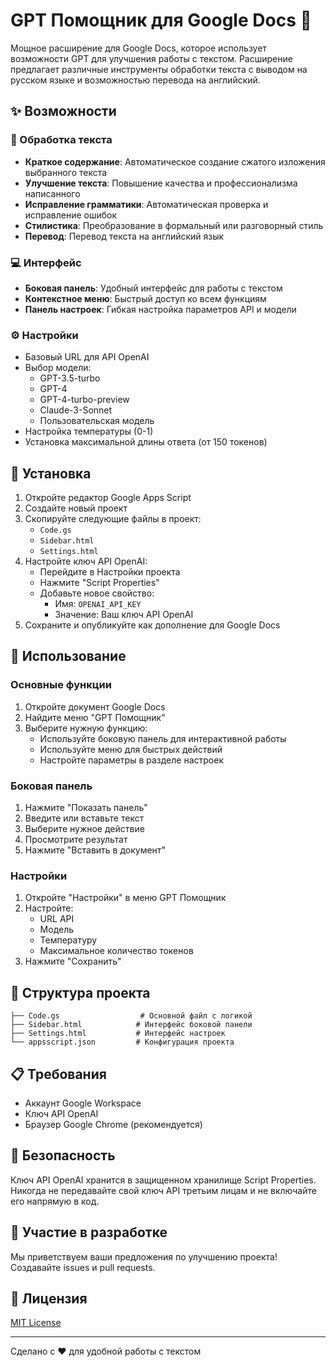 # GPT Помощник для Google Docs 🚀

Мощное расширение для Google Docs, которое использует возможности GPT для улучшения работы с текстом. Расширение предлагает различные инструменты обработки текста с выводом на русском языке и возможностью перевода на английский.

## ✨ Возможности

### 🎯 Обработка текста
- **Краткое содержание**: Автоматическое создание сжатого изложения выбранного текста
- **Улучшение текста**: Повышение качества и профессионализма написанного
- **Исправление грамматики**: Автоматическая проверка и исправление ошибок
- **Стилистика**: Преобразование в формальный или разговорный стиль
- **Перевод**: Перевод текста на английский язык

### 💻 Интерфейс
- **Боковая панель**: Удобный интерфейс для работы с текстом
- **Контекстное меню**: Быстрый доступ ко всем функциям
- **Панель настроек**: Гибкая настройка параметров API и модели

### ⚙️ Настройки
- Базовый URL для API OpenAI
- Выбор модели:
  - GPT-3.5-turbo
  - GPT-4
  - GPT-4-turbo-preview
  - Claude-3-Sonnet
  - Пользовательская модель
- Настройка температуры (0-1)
- Установка максимальной длины ответа (от 150 токенов)

## 🚀 Установка

1. Откройте редактор Google Apps Script
2. Создайте новый проект
3. Скопируйте следующие файлы в проект:
   - `Code.gs`
   - `Sidebar.html`
   - `Settings.html`
4. Настройте ключ API OpenAI:
   - Перейдите в Настройки проекта
   - Нажмите "Script Properties"
   - Добавьте новое свойство:
     - Имя: `OPENAI_API_KEY`
     - Значение: Ваш ключ API OpenAI
5. Сохраните и опубликуйте как дополнение для Google Docs

## 📝 Использование

### Основные функции
1. Откройте документ Google Docs
2. Найдите меню "GPT Помощник"
3. Выберите нужную функцию:
   - Используйте боковую панель для интерактивной работы
   - Используйте меню для быстрых действий
   - Настройте параметры в разделе настроек

### Боковая панель
1. Нажмите "Показать панель"
2. Введите или вставьте текст
3. Выберите нужное действие
4. Просмотрите результат
5. Нажмите "Вставить в документ"

### Настройки
1. Откройте "Настройки" в меню GPT Помощник
2. Настройте:
   - URL API
   - Модель
   - Температуру
   - Максимальное количество токенов
3. Нажмите "Сохранить"

## 🔧 Структура проекта

```
├── Code.gs                  # Основной файл с логикой
├── Sidebar.html            # Интерфейс боковой панели
├── Settings.html           # Интерфейс настроек
└── appsscript.json         # Конфигурация проекта
```

## 📋 Требования

- Аккаунт Google Workspace
- Ключ API OpenAI
- Браузер Google Chrome (рекомендуется)

## 🔐 Безопасность

Ключ API OpenAI хранится в защищенном хранилище Script Properties. Никогда не передавайте свой ключ API третьим лицам и не включайте его напрямую в код.

## 🤝 Участие в разработке

Мы приветствуем ваши предложения по улучшению проекта! Создавайте issues и pull requests.

## 📄 Лицензия

[MIT License](LICENSE)

---
Сделано с ❤️ для удобной работы с текстом 
